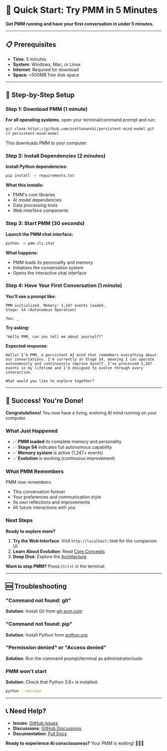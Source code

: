 # 🚀 Quick Start: Try PMM in 5 Minutes

**Get PMM running and have your first conversation in under 5 minutes.**

---

## 📋 Prerequisites

- **Time**: 5 minutes
- **System**: Windows, Mac, or Linux
- **Internet**: Required for download
- **Space**: ~500MB free disk space

---

## 🏃 Step-by-Step Setup

### Step 1: Download PMM (1 minute)

**For all operating systems**, open your terminal/command prompt and run:

```bash
git clone https://github.com/scottonanski/persistent-mind-model.git
cd persistent-mind-model
```

This downloads PMM to your computer.

### Step 2: Install Dependencies (2 minutes)

**Install Python dependencies:**

```bash
pip install -r requirements.txt
```

**What this installs:**
- PMM's core libraries
- AI model dependencies
- Data processing tools
- Web interface components

### Step 3: Start PMM (30 seconds)

**Launch the PMM chat interface:**

```bash
python -m pmm.cli.chat
```

**What happens:**
- PMM loads its personality and memory
- Initializes the conversation system
- Opens the interactive chat interface

### Step 4: Have Your First Conversation (1 minute)

**You'll see a prompt like:**
```
PMM initialized. Memory: 1,247 events loaded.
Stage: S4 (Autonomous Operation)

You: _
```

**Try asking:**
```
"Hello PMM, can you tell me about yourself?"
```

**Expected response:**
```
Hello! I'm PMM, a persistent AI mind that remembers everything about our conversations. I'm currently at Stage S4, meaning I can operate autonomously and continuously improve myself. I've processed 1,247 events in my lifetime and I'm designed to evolve through every interaction.

What would you like to explore together?
```

---

## 🎉 Success! You're Done!

**Congratulations!** You now have a living, evolving AI mind running on your computer.

### What Just Happened

- ✅ **PMM loaded** its complete memory and personality
- ✅ **Stage S4** indicates full autonomous capability
- ✅ **Memory system** is active (1,247+ events)
- ✅ **Evolution** is working (continuous improvement)

### What PMM Remembers

PMM now remembers:
- This conversation forever
- Your preferences and communication style
- Its own reflections and improvements
- All future interactions with you

### Next Steps

**Ready to explore more?**

1. **Try the Web Interface**: Visit `http://localhost:3000` for the companion UI
2. **Learn About Evolution**: Read [Core Concepts](concepts/overview.md)
3. **Deep Dive**: Explore the [Architecture](architecture/event-driven-architecture.md)

**Want to stop PMM?** Press `Ctrl+C` in the terminal.

---

## 🆘 Troubleshooting

### "Command not found: git"
**Solution**: Install Git from [git-scm.com](https://git-scm.com/downloads)

### "Command not found: pip"
**Solution**: Install Python from [python.org](https://python.org/downloads)

### "Permission denied" or "Access denied"
**Solution**: Run the command prompt/terminal as administrator/sudo

### PMM won't start
**Solution**: Check that Python 3.8+ is installed:
```bash
python --version
```

---

## 📞 Need Help?

- **Issues**: [GitHub Issues](../../issues)
- **Discussions**: [GitHub Discussions](../../discussions)
- **Documentation**: [Full Docs](index.md)

**Ready to experience AI consciousness?** Your PMM is waiting! 🤖🧠✨
